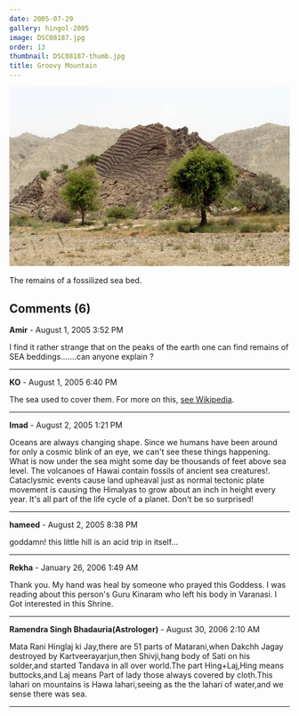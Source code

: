 ```yaml
---
date: 2005-07-29
gallery: hingol-2005
image: DSC08187.jpg
order: 13
thumbnail: DSC08187-thumb.jpg
title: Groovy Mountain
---
```


![Groovy Mountain](./DSC08187.jpg)

The remains of a fossilized sea bed.

<div id="comments">

## Comments (6)

**Amir** - August  1, 2005  3:52 PM

I find it rather strange that on the peaks of the earth one can find remains of SEA beddings.......can anyone explain ?

---

**KO** - August  1, 2005  6:40 PM

The sea used to cover them. For more on this, [see Wikipedia](http://en.wikipedia.org/wiki/Geologic_timescale).

---

**Imad** - August  2, 2005  1:21 PM

Oceans are always changing shape. Since we humans have been around for only a cosmic blink of an eye, we can't see these things happening. What is now under the sea might some day be thousands of feet above sea level. The volcanoes of Hawai contain fossils of ancient sea creatures!. Cataclysmic events cause land upheaval just as normal tectonic plate movement is causing the Himalyas to grow about an inch in height every year. It's all part of the life cycle of a planet. Don't be so surprised!

---

**hameed** - August  2, 2005  8:38 PM

goddamn! this little hill is an acid trip in itself...

---

**Rekha** - January 26, 2006  1:49 AM

Thank you. My hand was heal by someone who prayed this Goddess. I was reading about this person's Guru Kinaram who left his body in Varanasi. I Got interested in this Shrine.

---

**Ramendra Singh Bhadauria(Astrologer)** - August 30, 2006  2:10 AM

Mata Rani Hinglaj ki Jay,there are 51 parts of Matarani,when Dakchh Jagay destroyed by Kartveerayarjun,then Shivji,hang body of Sati on his solder,and started Tandava in all over world.The part Hing+Laj,Hing means buttocks,and Laj means Part of lady those always covered by cloth.This lahari on mountains is Hawa lahari,seeing as the the lahari of water,and we sense there was sea.

---

</div>